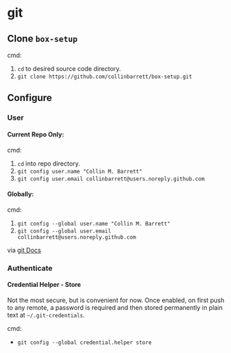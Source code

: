 # git

## Clone `box-setup`

cmd:
 1. `cd` to desired source code directory.
 2. `git clone https://github.com/collinbarrett/box-setup.git`

## Configure

### User

#### Current Repo Only:

cmd:
 1. `cd` into repo directory.
 2. `git config user.name "Collin M. Barrett"`
 3. `git config user.email collinbarrett@users.noreply.github.com`

#### Globally:

cmd:
 1. `git config --global user.name "Collin M. Barrett"`
 2. `git config --global user.email collinbarrett@users.noreply.github.com`

via [git Docs](https://git-scm.com/book/en/v2/Getting-Started-First-Time-Git-Setup#_your_identity)

### Authenticate

#### Credential Helper - Store

Not the most secure, but is convenient for now. Once enabled, on first push to any remote, a password is required and then stored permanently in plain text at `~/.git-credentials`.

cmd:
 - `git config --global credential.helper store`
